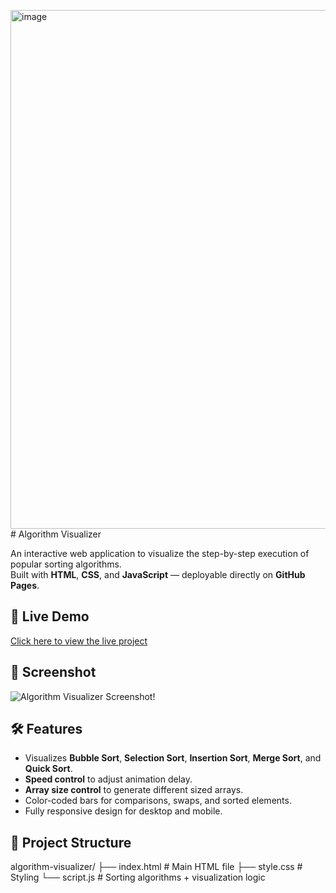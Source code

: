 <img width="1888" height="830" alt="image" src="https://github.com/user-attachments/assets/e8720b96-3b49-4233-896f-622b4b6108cc" /># Algorithm Visualizer

An interactive web application to visualize the step-by-step execution of popular sorting algorithms.  
Built with **HTML**, **CSS**, and **JavaScript** — deployable directly on **GitHub Pages**.

## 🚀 Live Demo
[Click here to view the live project](https://kaushalkumarthakur.github.io/Algorithm-Visualizer/)

## 📸 Screenshot
![Algorithm Visualizer Screenshot](<img width="1888" height="830" alt="image" src="https://github.com/user-attachments/assets/6f9369e9-f265-4e0c-8891-fa1014fd8be2" />)!
  

## 🛠 Features
- Visualizes **Bubble Sort**, **Selection Sort**, **Insertion Sort**, **Merge Sort**, and **Quick Sort**.
- **Speed control** to adjust animation delay.
- **Array size control** to generate different sized arrays.
- Color-coded bars for comparisons, swaps, and sorted elements.
- Fully responsive design for desktop and mobile.

## 📂 Project Structure
algorithm-visualizer/
├── index.html # Main HTML file
├── style.css # Styling
└── script.js # Sorting algorithms + visualization logic
